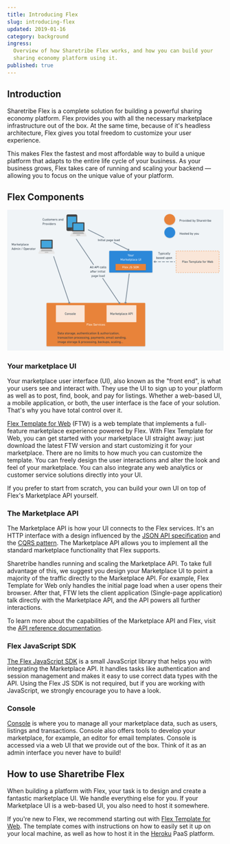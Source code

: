 ```yaml
---
title: Introducing Flex
slug: introducing-flex
updated: 2019-01-16
category: background
ingress:
  Overview of how Sharetribe Flex works, and how you can build your
  sharing economy platform using it.
published: true
---
```


## Introduction

Sharetribe Flex is a complete solution for building a powerful sharing
economy platform. Flex provides you with all the necessary marketplace
infrastructure out of the box. At the same time, because of it's
headless architecture, Flex gives you total freedom to customize your
user experience.

This makes Flex the fastest and most affordable way to build a unique
platform that adapts to the entire life cycle of your business. As your
business grows, Flex takes care of running and scaling your backend —
allowing you to focus on the unique value of your platform.

## Flex Components

![Flex customer architecture](./flex-customer-architecture.png)

### Your marketplace UI

Your marketplace user interface (UI), also known as the "front end", is
what your users see and interact with. They use the UI to sign up to
your platform as well as to post, find, book, and pay for listings.
Whether a web-based UI, a mobile application, or both, the user
interface is the face of your solution. That's why you have total
control over it.

[Flex Template for Web](/tutorials/getting-started-with-ftw/) (FTW) is a
web template that implements a full-feature marketplace experience
powered by Flex. With Flex Template for Web, you can get started with
your marketplace UI straight away: just download the latest FTW version
and start customizing it for your marketplace. There are no limits to
how much you can customize the template. You can freely design the user
interactions and alter the look and feel of your marketplace. You can
also integrate any web analytics or customer service solutions directly
into your UI.

If you prefer to start from scratch, you can build your own UI on top of
Flex's Marketplace API yourself.

### The Marketplace API

The Marketplace API is how your UI connects to the Flex services. It's
an HTTP interface with a design influenced by the
[JSON API specification](https://jsonapi.org/) and the
[CQRS pattern](https://martinfowler.com/bliki/CQRS.html). The
Marketplace API allows you to implement all the standard marketplace
functionality that Flex supports.

Sharetribe handles running and scaling the Marketplace API. To take full
advantage of this, we suggest you design your Marketplace UI to point a
majority of the traffic directly to the Marketplace API. For example,
Flex Template for Web only handles the initial page load when a user
opens their browser. After that, FTW lets the client application
(Single-page application) talk directly with the Marketplace API, and
the API powers all further interactions.

To learn more about the capabilities of the Marketplace API and Flex,
visit the [API reference documentation](/references/api/).

### Flex JavaScript SDK

[The Flex JavaScript SDK](/references/js-sdk/) is a small JavaScript
library that helps you with integrating the Marketplace API. It handles
tasks like authentication and session management and makes it easy to
use correct data types with the API. Using the Flex JS SDK is not
required, but if you are working with JavaScript, we strongly encourage
you to have a look.

### Console

[Console](https://flex-console.sharetribe.com/) is where you to manage
all your marketplace data, such as users, listings and transactions.
Console also offers tools to develop your marketplace, for example, an
editor for email templates. Console is accessed via a web UI that we
provide out of the box. Think of it as an admin interface you never have
to build!

## How to use Sharetribe Flex

When building a platform with Flex, your task is to design and create a
fantastic marketplace UI. We handle everything else for you. If your
Marketplace UI is a web-based UI, you also need to host it somewhere.

If you're new to Flex, we recommend starting out with
[Flex Template for Web](/tutorials/getting-started-with-ftw/). The
template comes with instructions on how to easily set it up on your
local machine, as well as how to host it in the
[Heroku](https://heroku.com/) PaaS platform.
